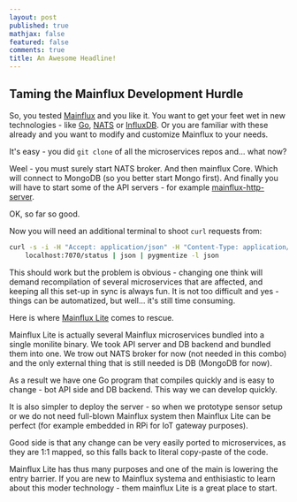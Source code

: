 ```yaml
---
layout: post
published: true
mathjax: false
featured: false
comments: true
title: An Awesome Headline!
---
```

## Taming the Mainflux Development Hurdle

So, you tested [Mainflux](https://github.com/Mainflux/mainflux) and you like it. You want to get your feet wet in new technologies - like [Go](https://golang.org/), [NATS](http://nats.io/) or [InfluxDB](https://influxdata.com/). Or you are familiar with these already and you want to modify and customize Mainflux to your needs.

It's easy - you did `git clone` of all the microservices repos and... what now?

Weel - you must surely start NATS broker. And then mainflux Core. Which will connect to MongoDB (so you better start Mongo first). And finally you will have to start some of the API servers - for example [mainflux-http-server](https://github.com/Mainflux/mainflux-http-server).

OK, so far so good.

Now you will need an additional terminal to shoot `curl` requests from:

```bash
curl -s -i -H "Accept: application/json" -H "Content-Type: application/json" \
    localhost:7070/status | json | pygmentize -l json
```
This should work but the problem is obvious - changing one think will demand recompilation of several microservices that are affected, and keeping all this set-up in sync is always fun. It is not too difficult and yes - things can be automatized, but well... it's still time consuming.

Here is where [Mainflux Lite](https://github.com/Mainflux/mainflux-lite) comes to rescue.

Mainflux Lite is actually several Mainflux microservices bundled into a single monilite binary. We took API server and DB backend and bundled them into one. We trow out NATS broker for now (not needed in this combo) and the only external thing that is still needed is DB (MongoDB for now).

As a result we have one Go program that compiles quickly and is easy to change - bot API side and DB backend. This way we can develop quickly.

It is also simpler to deploy the server - so when we prototype sensor setup or we do not need full-blown  Mainflux system then Mainflux Lite can be perfect (for example embedded in RPi for IoT gateway purposes).

Good side is that any change can be very easily ported to microservices, as they are 1:1 mapped, so this  falls back to literal copy-paste of the code.

Mainflux Lite has thus many purposes and one of the main is lowering the entry barrier. If you are new to Mainflux systema and enthisiastic to learn about this moder technology - them mainflux Lite is a great place to start.
